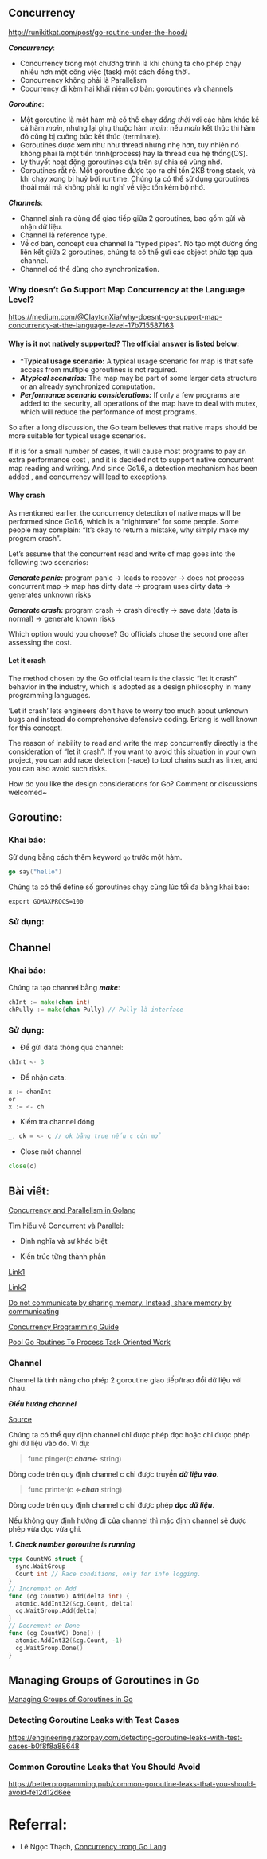 ## Concurrency
http://runikitkat.com/post/go-routine-under-the-hood/

***Concurrency***:
- Concurrency trong một chương trình là khi chúng ta cho phép chạy nhiều hơn một công việc (task) một cách đồng thời.
- Concurrency không phải là Parallelism
- Cocurrency đi kèm hai khái niệm cơ bản: goroutines và channels

***Goroutine***:
- Một goroutine là một hàm mà có thể chạy *đồng thời* với các hàm khác kể cả hàm *main*, nhưng lại phụ thuộc hàm *main*: nếu *main* kết thúc thì hàm đó cũng bị cưỡng bức kết thúc (terminate).
- Goroutines được xem như như thread nhưng nhẹ hơn, tuy nhiên nó không phải là một tiến trình(process) hay là thread của hệ thống(OS).
- Lý thuyết hoạt động goroutines dựa trên sự chia sẻ vùng nhớ.
- Goroutines rất rẻ. Một goroutine được tạo ra chỉ tốn 2KB trong stack, và khi chạy xong bị huỷ bởi runtime. Chúng ta có thể sử dụng goroutines thoải mái mà không phải lo nghĩ về việc tốn kém bộ nhớ. 

***Channels***:
- Channel sinh ra dùng để giao tiếp giữa 2 goroutines, bao gồm gửi và nhận dữ liệu.
- Channel là reference type.
- Về cơ bản, concept của channel là “typed pipes”. Nó tạo một đường ống liên kết giữa 2 goroutines, chúng ta có thể gửi các object phức tạp qua channel.
- Channel có thể dùng cho synchronization.

### Why doesn’t Go Support Map Concurrency at the Language Level?

https://medium.com/@ClaytonXia/why-doesnt-go-support-map-concurrency-at-the-language-level-17b715587163

#### Why is it not natively supported? The official answer is listed below:
- ***Typical usage scenario:** A typical usage scenario for map is that safe access from multiple goroutines is not required.
- ***Atypical scenarios:*** The map may be part of some larger data structure or an already synchronized computation.
- ***Performance scenario considerations:*** If only a few programs are added to the security, all operations of the map have to deal with mutex, which will reduce the performance of most programs.

So after a long discussion, the Go team believes that native maps should be more suitable for typical usage scenarios.

If it is for a small number of cases, it will cause most programs to pay an extra performance cost , and it is decided not to support native concurrent map reading and writing. And since Go1.6, a detection mechanism has been added , and concurrency will lead to exceptions.

#### Why crash
As mentioned earlier, the concurrency detection of native maps will be performed since Go1.6, which is a “nightmare” for some people. Some people may complain: “It’s okay to return a mistake, why simply make my program crash”.

Let’s assume that the concurrent read and write of map goes into the following two scenarios:

***Generate panic:*** program panic -> leads to recover -> does not process concurrent map -> map has dirty data -> program uses dirty data -> generates unknown risks

***Generate crash:*** program crash -> crash directly -> save data (data is normal) -> generate known risks

Which option would you choose? Go officials chose the second one after assessing the cost.

#### Let it crash

The method chosen by the Go official team is the classic “let it crash” behavior in the industry, which is adopted as a design philosophy in many programming languages.

‘Let it crash’ lets engineers don’t have to worry too much about unknown bugs and instead do comprehensive defensive coding. Erlang is well known for this concept.

The reason of inability to read and write the map concurrently directly is the consideration of “let it crash”. If you want to avoid this situation in your own project, you can add race detection (-race) to tool chains such as linter, and you can also avoid such risks.

How do you like the design considerations for Go? Comment or discussions welcomed~

## Goroutine:
### Khai báo:

Sử dụng bằng cách thêm keyword `go` trước một hàm. 
```go
go say("hello")
```
Chúng ta có thể define số goroutines chạy cùng lúc tối đa bằng khai báo:
```
export GOMAXPROCS=100
```
### Sử dụng:

## Channel
### Khai báo:

Chúng ta tạo channel bằng ***make***:
```go
chInt := make(chan int)
chPully := make(chan Pully) // Pully là interface
```
### Sử dụng:
-  Để gửi data thông qua channel:
```go
chInt <- 3
```
- Để nhận data:
```go
x := chanInt
or 
x := <- ch
```
- Kiểm tra channel đóng
```go
_, ok = <- c // ok bằng true nếu c còn mở
```
- Close một channel
```go
close(c)
```

## Bài viết:
[Concurrency and Parallelism in Golang](https://medium.com/@tilaklodha/concurrency-and-parallelism-in-golang-5333e9a4ba64)

Tìm hiểu về Concurrent và Parallel:

- Định nghĩa và sự khác biệt

- Kiến trúc từng thành phần

[Link1](https://kipalog.com/posts/7-concurrency-models-in-seven-week--phan-1)

[Link2](http://thachleblog.com/phan-biet-parallelism-va-concurrency/)

[Do not communicate by sharing memory. Instead, share memory by communicating](http://www.minaandrawos.com/2015/12/06/concurrency-in-golang/)


[Concurrency Programming Guide](https://viblo.asia/p/concurrency-programming-guide-63vKjpYdl2R)

[Pool Go Routines To Process Task Oriented Work](https://www.ardanlabs.com/blog/2013/09/pool-go-routines-to-process-task.html)

### Channel

Channel là tính năng cho phép 2 goroutine giao tiếp/trao đổi dữ liệu với nhau.

***Điều hướng channel***

[Source](http://phocode.com/go/go-lap-trinh-go/go-concurrency/)

Chúng ta có thể quy định channel chỉ được phép đọc hoặc chỉ được phép ghi dữ liệu vào đó. Ví dụ:

> func pinger(c ***chan<-*** string)

Dòng code trên quy định channel c chỉ được truyền ***dữ liệu vào***.

> func printer(c ***<-chan*** string)

Dòng code trên quy định channel c chỉ được phép ***đọc dữ liệu***.

Nếu không quy định hướng đi của channel thì mặc định channel sẽ được phép vừa đọc vừa ghi.


***1. Check number goroutine is running***

```go
type CountWG struct {
  sync.WaitGroup
  Count int // Race conditions, only for info logging.
}
// Increment on Add
func (cg CountWG) Add(delta int) {
  atomic.AddInt32(&cg.Count, delta)
  cg.WaitGroup.Add(delta)
}
// Decrement on Done
func (cg CountWG) Done() {
  atomic.AddInt32(&cg.Count, -1)
  cg.WaitGroup.Done()
}
```
## Managing Groups of Goroutines in Go
[Managing Groups of Goroutines in Go](https://medium.com/swlh/managing-groups-of-gorutines-in-go-ee7523e3eaca)

### Detecting Goroutine Leaks with Test Cases
https://engineering.razorpay.com/detecting-goroutine-leaks-with-test-cases-b0f8f8a88648

### Common Goroutine Leaks that You Should Avoid
https://betterprogramming.pub/common-goroutine-leaks-that-you-should-avoid-fe12d12d6ee


# Referral:
- Lê Ngọc Thạch, [Concurrency trong Go Lang](https://devblog.dwarvesf.com/post/concurrency/)
